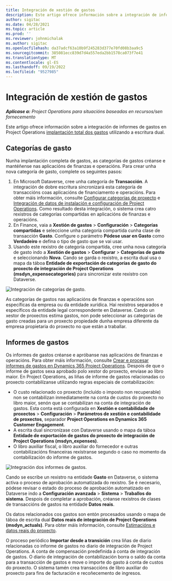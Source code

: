```yaml
---
title: Integración de xestión de gastos
description: Este artigo ofrece información sobre a integración de informes de gastos en Project Operations mediante a escritura dual.
author: sigitac
ms.date: 04/28/2021
ms.topic: article
ms.prod: ''
ms.reviewer: johnmichalak
ms.author: sigitac
ms.openlocfilehash: da37adcf63a10b9f245283d377e70fd08b3aa9c5
ms.sourcegitcommit: 385081ecc839d7d4a557eda2bb1578ca073f7e41
ms.translationtype: MT
ms.contentlocale: gl-ES
ms.lasthandoff: 09/19/2022
ms.locfileid: "9527985"
---
```

# <a name="expense-management-integration"></a>Integración de xestión de gastos

_**Aplícase a:** Project Operations para situacións baseadas en recursos/sen fornecemento_

Este artigo ofrece información sobre a integración de informes de gastos en Project Operations [implantación total dos gastos](../expense/expense-overview.md) utilizando a escritura dual.

## <a name="expense-categories"></a>Categorías de gasto

Nunha implantación completa de gastos, as categorías de gastos créanse e mantéñense nas aplicacións de finanzas e operacións. Para crear unha nova categoría de gasto, complete os seguintes pasos:

1. En Microsoft Dataverse, cree unha categoría de **Transacción**. A integración de dobre escritura sincronizará esta categoría de transaccións coas aplicacións de financiamento e operacións. Para obter máis información, consulte [Configurar categorías de proxecto](/dynamics365/project-operations/project-accounting/configure-project-categories) e [Integración de datos de instalación e configuración de Project Operations](resource-dual-write-setup-integration.md). Como resultado desta integración, o sistema crea catro rexistros de categorías compartidas en aplicacións de finanzas e operacións.
2. En Finance, vaia a **Xestión de gastos** > **Configuración** > **Categorías compartidas** e seleccione unha categoría compartida cunha clase de transacción **Gasto**. Configure o parámetro **Pódese usar en Gasto** como **Verdadeiro** e defina o tipo de gasto que se vai usar.
3. Usando este rexistro de categoría compartida, cree unha nova categoría de gasto indo a **Xestión de gastos** > **Configurar** > **Categorías de gasto** e seleccionando **Nova**. Cando se garda o rexistro, a escrita dual usa o mapa da táboa **Entidade de exportación de categorías de gasto do proxecto de integración de Project Operations (msdyn\_expensecategories)** para sincronizar este rexistro con Dataverse.

  ![Integración de categorías de gasto.](./media/DW6ExpenseCategories.png)

As categorías de gastos nas aplicacións de finanzas e operacións son específicas da empresa ou da entidade xurídica. Hai rexistros separados e específicos da entidade legal correspondente en Dataverse. Cando un xestor de proxectos estima gastos, non pode seleccionar as categorías de gasto creadas para un proxecto propiedade dunha empresa diferente da empresa propietaria do proxecto no que están a traballar. 

## <a name="expense-reports"></a>Informes de gastos

Os informes de gastos créanse e apróbanse nas aplicacións de finanzas e operacións. Para obter máis información, consulte [Crear e procesar informes de gastos en Dynamics 365 Project Operations](/training/modules/create-process-expense-reports/). Despois de que o informe de gastos sexa aprobado polo xestor do proxecto, envíase ao libro maior. En Project Operations, as liñas de informe de gastos relacionadas co proxecto contabilízanse utilizando regras especiais de contabilización:

  - O custo relacionado co proxecto (incluído o imposto non recuperable) non se contabilizan inmediatamente na conta de custos do proxecto no libro maior, senón que se contabilizan na conta de integración de gastos. Esta conta está configurada en **Xestión e contabilidade de proxectos** > **Configuración** > **Parámetros de xestión e contabilidade de proxectos**, separador **Project Operations en Dynamics 365 Customer Engagement**.
  - A escrita dual sincronízase con Dataverse usando o mapa da táboa **Entidade de exportación de gastos do proxecto de integración de Project Operations (msdyn\_expenses)**.
  - O libro auxiliar fiscal, o libro auxiliar do fornecedor e outras contabilizacións financeiras rexístranse segundo o caso no momento da contabilización do informe de gastos.

  ![Integración dos informes de gastos.](./media/DW6ExpenseReports.png)

Cando se escribe un rexistro na entidade **Gasto** en Dataverse, o sistema activa o proceso de aprobación automatizada do rexistro. Se é necesario, pódese revisar o estado do proceso de aprobación automatizado en Dataverse indo a **Configuración avanzada** > **Sistema** > **Traballos do sistema**. Despois de completar a aprobación, créanse rexistros de clases de transaccións de gastos na entidade **Datos reais**.

Os datos relacionados cos gastos son entón procesados usando o mapa de táboa de escrita dual **Datos reais de integración de Project Operations (msdyn\_actuals)**. Para obter máis información, consulte [Estimacións e datos reais do proxecto](resource-dual-write-estimates-actuals.md).

O proceso periódico **Importar desde a transición** crea liñas de diario relacionadas co informe de gastos no diario de integración de Project Operations. A conta de compensación predefinida á conta de integración de gastos. O diario de integración de contabilización borra o saldo da conta para a transacción de gastos e move o importe do gasto á conta de custos do proxecto. O sistema tamén crea transaccións de libro auxiliar do proxecto para fins de facturación e recoñecemento de ingresos.

